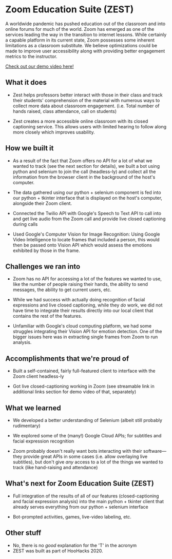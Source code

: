 # Zoom Education Suite (ZEST)
A worldwide pandemic has pushed education out of the classroom and into online forums for much of the world. Zoom has emerged as one of the services leading the way in the transition to internet lessons. While certainly a capable platform in its current state, Zoom possesses some inherent limitations as a classroom substitute. We believe optimizations could be made to improve user accessibility along with providing better engagement metrics to the instructor.

[Check out our demo video here!](https://www.youtube.com/watch?v=KZQPiO59TsE)

## What it does

* Zest helps professors better interact with those in their class and track their students' comprehension of the material with numerous ways to collect more data about classroom engagement. (i.e. Total number of hands raised, class attendance, call on students)

* Zest creates a more accessible online classroom with its closed captioning service. This allows users with limited hearing to follow along more closely which improves usability.

## How we built it

* As a result of the fact that Zoom offers no API for a lot of what we wanted to track (see the next section for details), we built a bot using python and selenium to join the call (headless-ly) and collect all the information from the browser client in the background of the host's computer.

* The data gathered using our python + selenium component is fed into our python + tkinter interface that is displayed on the host's computer, alongside their Zoom client.

* Connected the Twilio API with Google's Speech to Text API to call into and get live audio from the Zoom call and provide live closed captioning during calls

* Used Google's Computer Vision for Image Recognition: Using Google Video Intelligence to locate frames that included a person, this would then be passed onto Vision API which would assess the emotions exhibited by those in the frame.

## Challenges we ran into

* Zoom has no API for accessing a lot of the features we wanted to use, like the number of people raising their hands, the ability to send messages, the ability to get current users, etc.

* While we had success with actually doing recognition of facial expressions and live closed captioning, while they _do_ work, we did not have time to integrate their results directly into our local client that contains the rest of the features.

* Unfamiliar with Google's cloud computing platform, we had some struggles integrating their Vision API for emotion detection. One of the bigger issues here was in extracting single frames from Zoom to run analysis.
  
## Accomplishments that we're proud of

* Built a self-contained, fairly full-featured client to interface with the Zoom client headless-ly

* Got live closed-captioning working in Zoom (see streamable link in additional links section for demo video of that, separately)

## What we learned

* We developed a better understanding of Selenium (albeit still probably rudimentary)

* We explored some of the (many!) Google Cloud APIs; for subtitles and facial expression recognition

* Zoom probably doesn't really want bots interacting with their software—they provide great APIs in some cases (i.e. allow overlaying live subtitles), but don't give _any_ access to a lot of the things we wanted to track (like hand-raising and attendance)

## What's next for Zoom Education Suite (ZEST)

* Full integration of the results of all of our features (closed-captioning and facial expression analysis) into the main python + tkinter client that already serves everything from our python + selenium interface

* Bot-prompted activities, games, live-video labeling, etc.

## Other stuff
* No, there is no _good_ explanation for the 'T' in the acronym
* ZEST was built as part of HooHacks 2020.

